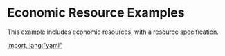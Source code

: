 # Economic Resource Examples

This example includes economic resources, with a resource specification.

[import, lang:"yaml"](../../examples/resource.yaml)
